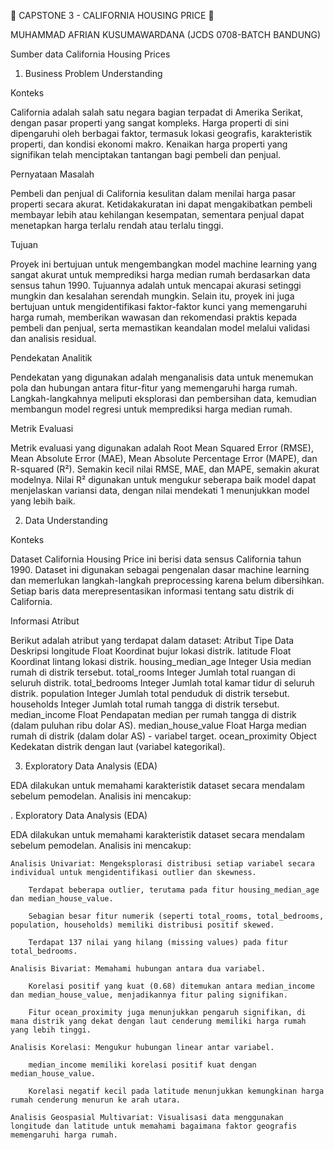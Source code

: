 📝 CAPSTONE 3 - CALIFORNIA HOUSING PRICE 🏡

MUHAMMAD AFRIAN KUSUMAWARDANA (JCDS 0708-BATCH BANDUNG)

Sumber data California Housing Prices

1. Business Problem Understanding

Konteks

California adalah salah satu negara bagian terpadat di Amerika Serikat, dengan pasar properti yang sangat kompleks. Harga properti di sini dipengaruhi oleh berbagai faktor, termasuk lokasi geografis, karakteristik properti, dan kondisi ekonomi makro. Kenaikan harga properti yang signifikan telah menciptakan tantangan bagi pembeli dan penjual.

Pernyataan Masalah

Pembeli dan penjual di California kesulitan dalam menilai harga pasar properti secara akurat. Ketidakakuratan ini dapat mengakibatkan pembeli membayar lebih atau kehilangan kesempatan, sementara penjual dapat menetapkan harga terlalu rendah atau terlalu tinggi.

Tujuan

Proyek ini bertujuan untuk mengembangkan model machine learning yang sangat akurat untuk memprediksi harga median rumah berdasarkan data sensus tahun 1990. Tujuannya adalah untuk mencapai akurasi setinggi mungkin dan kesalahan serendah mungkin. Selain itu, proyek ini juga bertujuan untuk mengidentifikasi faktor-faktor kunci yang memengaruhi harga rumah, memberikan wawasan dan rekomendasi praktis kepada pembeli dan penjual, serta memastikan keandalan model melalui validasi dan analisis residual.

Pendekatan Analitik

Pendekatan yang digunakan adalah menganalisis data untuk menemukan pola dan hubungan antara fitur-fitur yang memengaruhi harga rumah. Langkah-langkahnya meliputi eksplorasi dan pembersihan data, kemudian membangun model regresi untuk memprediksi harga median rumah.

Metrik Evaluasi

Metrik evaluasi yang digunakan adalah Root Mean Squared Error (RMSE), Mean Absolute Error (MAE), Mean Absolute Percentage Error (MAPE), dan R-squared (R²). Semakin kecil nilai RMSE, MAE, dan MAPE, semakin akurat modelnya. Nilai R² digunakan untuk mengukur seberapa baik model dapat menjelaskan variansi data, dengan nilai mendekati 1 menunjukkan model yang lebih baik.

2. Data Understanding

Konteks

Dataset California Housing Price ini berisi data sensus California tahun 1990. Dataset ini digunakan sebagai pengenalan dasar machine learning dan memerlukan langkah-langkah preprocessing karena belum dibersihkan. Setiap baris data merepresentasikan informasi tentang satu distrik di California.

Informasi Atribut

Berikut adalah atribut yang terdapat dalam dataset:
Atribut	Tipe Data	Deskripsi
longitude	Float	Koordinat bujur lokasi distrik.
latitude	Float	Koordinat lintang lokasi distrik.
housing_median_age	Integer	Usia median rumah di distrik tersebut.
total_rooms	Integer	Jumlah total ruangan di seluruh distrik.
total_bedrooms	Integer	Jumlah total kamar tidur di seluruh distrik.
population	Integer	Jumlah total penduduk di distrik tersebut.
households	Integer	Jumlah total rumah tangga di distrik tersebut.
median_income	Float	Pendapatan median per rumah tangga di distrik (dalam puluhan ribu dolar AS).
median_house_value	Float	Harga median rumah di distrik (dalam dolar AS) - variabel target.
ocean_proximity	Object	Kedekatan distrik dengan laut (variabel kategorikal).

3. Exploratory Data Analysis (EDA)

EDA dilakukan untuk memahami karakteristik dataset secara mendalam sebelum pemodelan. Analisis ini mencakup:

  . Exploratory Data Analysis (EDA)

EDA dilakukan untuk memahami karakteristik dataset secara mendalam sebelum pemodelan. Analisis ini mencakup:

    Analisis Univariat: Mengeksplorasi distribusi setiap variabel secara individual untuk mengidentifikasi outlier dan skewness.

        Terdapat beberapa outlier, terutama pada fitur housing_median_age dan median_house_value.

        Sebagian besar fitur numerik (seperti total_rooms, total_bedrooms, population, households) memiliki distribusi positif skewed.

        Terdapat 137 nilai yang hilang (missing values) pada fitur total_bedrooms.

    Analisis Bivariat: Memahami hubungan antara dua variabel.

        Korelasi positif yang kuat (0.68) ditemukan antara median_income dan median_house_value, menjadikannya fitur paling signifikan.

        Fitur ocean_proximity juga menunjukkan pengaruh signifikan, di mana distrik yang dekat dengan laut cenderung memiliki harga rumah yang lebih tinggi.

    Analisis Korelasi: Mengukur hubungan linear antar variabel.

        median_income memiliki korelasi positif kuat dengan median_house_value.

        Korelasi negatif kecil pada latitude menunjukkan kemungkinan harga rumah cenderung menurun ke arah utara.

    Analisis Geospasial Multivariat: Visualisasi data menggunakan longitude dan latitude untuk memahami bagaimana faktor geografis memengaruhi harga rumah.
